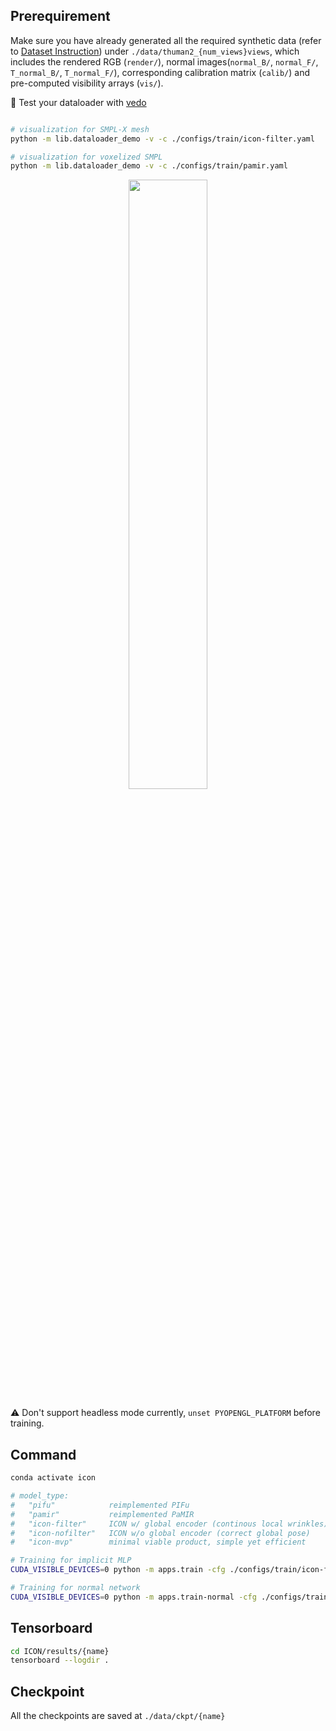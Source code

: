 ## Prerequirement

Make sure you have already generated all the required synthetic data (refer to [Dataset Instruction](dataset.md)) under `./data/thuman2_{num_views}views`, which includes the rendered RGB (`render/`), normal images(`normal_B/`, `normal_F/`, `T_normal_B/`, `T_normal_F/`), corresponding calibration matrix (`calib/`) and pre-computed visibility arrays (`vis/`).

:eyes: Test your dataloader with [vedo](https://vedo.embl.es/)

```bash

# visualization for SMPL-X mesh
python -m lib.dataloader_demo -v -c ./configs/train/icon-filter.yaml

# visualization for voxelized SMPL
python -m lib.dataloader_demo -v -c ./configs/train/pamir.yaml
```

<p align="center">
    <img src="../assets/vedo.gif" width=50%>
</p>

:warning: Don't support headless mode currently, `unset PYOPENGL_PLATFORM` before training.
## Command

```bash
conda activate icon

# model_type: 
#   "pifu"            reimplemented PIFu
#   "pamir"           reimplemented PaMIR
#   "icon-filter"     ICON w/ global encoder (continous local wrinkles)
#   "icon-nofilter"   ICON w/o global encoder (correct global pose)
#   "icon-mvp"        minimal viable product, simple yet efficient

# Training for implicit MLP
CUDA_VISIBLE_DEVICES=0 python -m apps.train -cfg ./configs/train/icon-filter.yaml

# Training for normal network
CUDA_VISIBLE_DEVICES=0 python -m apps.train-normal -cfg ./configs/train/normal.yaml
```

## Tensorboard

```bash
cd ICON/results/{name}
tensorboard --logdir .
```

## Checkpoint

All the checkpoints are saved at `./data/ckpt/{name}`